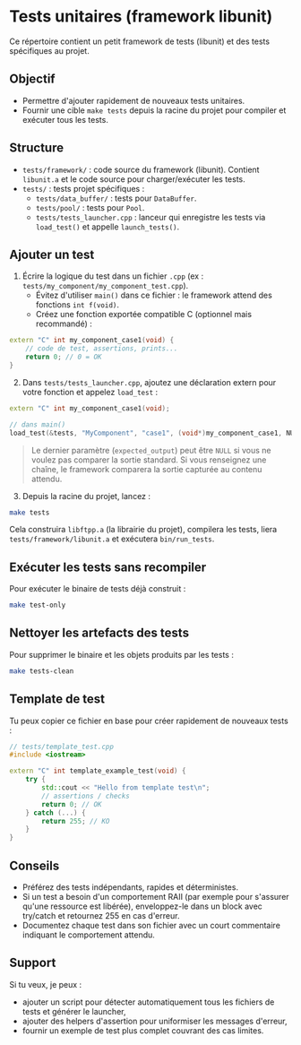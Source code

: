 # Tests unitaires (framework libunit)

Ce répertoire contient un petit framework de tests (libunit) et des tests spécifiques au projet.

## Objectif

- Permettre d'ajouter rapidement de nouveaux tests unitaires.
- Fournir une cible `make tests` depuis la racine du projet pour compiler et exécuter tous les tests.

## Structure

- `tests/framework/` : code source du framework (libunit). Contient `libunit.a` et le code source pour charger/exécuter les tests.
- `tests/` : tests projet spécifiques :
  - `tests/data_buffer/` : tests pour `DataBuffer`.
  - `tests/pool/` : tests pour `Pool`.
  - `tests/tests_launcher.cpp` : lanceur qui enregistre les tests via `load_test()` et appelle `launch_tests()`.

## Ajouter un test

1. Écrire la logique du test dans un fichier `.cpp` (ex : `tests/my_component/my_component_test.cpp`).
   - Évitez d'utiliser `main()` dans ce fichier : le framework attend des fonctions `int f(void)`.
   - Créez une fonction exportée compatible C (optionnel mais recommandé) :

```cpp
extern "C" int my_component_case1(void) {
    // code de test, assertions, prints...
    return 0; // 0 = OK
}
```

2. Dans `tests/tests_launcher.cpp`, ajoutez une déclaration extern pour votre fonction et appelez `load_test` :

```cpp
extern "C" int my_component_case1(void);

// dans main()
load_test(&tests, "MyComponent", "case1", (void*)my_component_case1, NULL);
```

> Le dernier paramètre (`expected_output`) peut être `NULL` si vous ne voulez pas comparer la sortie standard. Si vous renseignez une chaîne, le framework comparera la sortie capturée au contenu attendu.

3. Depuis la racine du projet, lancez :

```bash
make tests
```

Cela construira `libftpp.a` (la librairie du projet), compilera les tests, liera `tests/framework/libunit.a` et exécutera `bin/run_tests`.

## Exécuter les tests sans recompiler

Pour exécuter le binaire de tests déjà construit :

```bash
make test-only
```

## Nettoyer les artefacts des tests

Pour supprimer le binaire et les objets produits par les tests :

```bash
make tests-clean
```

## Template de test

Tu peux copier ce fichier en base pour créer rapidement de nouveaux tests :

```cpp
// tests/template_test.cpp
#include <iostream>

extern "C" int template_example_test(void) {
    try {
        std::cout << "Hello from template test\n";
        // assertions / checks
        return 0; // OK
    } catch (...) {
        return 255; // KO
    }
}
```

## Conseils

- Préférez des tests indépendants, rapides et déterministes.
- Si un test a besoin d'un comportement RAII (par exemple pour s'assurer qu'une ressource est libérée), enveloppez-le dans un block avec try/catch et retournez 255 en cas d'erreur.
- Documentez chaque test dans son fichier avec un court commentaire indiquant le comportement attendu.

## Support

Si tu veux, je peux :

- ajouter un script pour détecter automatiquement tous les fichiers de tests et générer le launcher,
- ajouter des helpers d'assertion pour uniformiser les messages d'erreur,
- fournir un exemple de test plus complet couvrant des cas limites.

